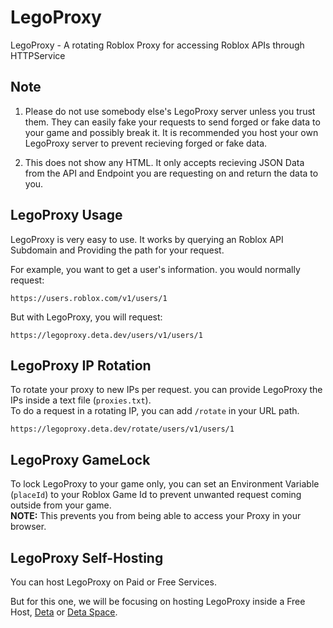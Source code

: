 # LegoProxy
LegoProxy - A rotating Roblox Proxy for accessing Roblox APIs through HTTPService

## Note
1. Please do not use somebody else's LegoProxy server unless you trust them. They can easily fake your requests to send forged or fake data to your game and possibly break it. It is recommended you host your own LegoProxy server to prevent recieving forged or fake data.

2. This does not show any HTML. It only accepts recieving JSON Data from the API and Endpoint you are requesting on and return the data to you.

## LegoProxy Usage
LegoProxy is very easy to use. It works by querying an Roblox API Subdomain and Providing the path for your request.

For example, you want to get a user's information. you would normally request:
```
https://users.roblox.com/v1/users/1
```

But with LegoProxy, you will request:
```
https://legoproxy.deta.dev/users/v1/users/1
```

## LegoProxy IP Rotation
To rotate your proxy to new IPs per request. you can provide LegoProxy the IPs inside a text file (`proxies.txt`).\
To do a request in a rotating IP, you can add `/rotate` in your URL path.
```
https://legoproxy.deta.dev/rotate/users/v1/users/1
```

## LegoProxy GameLock
To lock LegoProxy to your game only, you can set an Environment Variable (`placeId`) to your Roblox Game Id to prevent unwanted request coming outside from your game.\
**NOTE:** This prevents you from being able to access your Proxy in your browser.

## LegoProxy Self-Hosting
You can host LegoProxy on Paid or Free Services.

But for this one, we will be focusing on hosting LegoProxy inside a Free Host, [Deta](https://www.deta.sh/) or [Deta Space](https://alpha.deta.space/).

